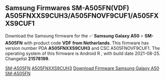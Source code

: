 <h2>Samsung Firmwares SM-A505FN(VDF) A505FNXXS9CUH3/A505FNOVF9CUF1/A505FXXS9CUF1</h2>
Download the Samsung firmware for the ✅ <strong>Samsung Galaxy A50 </strong> ⭐ <strong>SM-A505FN</strong> with product code <strong>VDF</strong> <strong> from Netherlands</strong>. This firmware has version number PDA <strong>A505FNXXS9CUH3</strong> and CSC A505FNOVF9CUF1. The operating system of this firmware is Android R , with build date 2021-08-25. Changelist <strong>21578199</strong>.


[SM-A505FN](https://samfirm.shop/samsung/model/SM-A505FN)
[A505FNXXS9CUH3](https://samfirm.shop/samsung/pda/A505FNXXS9CUH3)
[Download Firmware Samsung Galaxy A50 SM-A505FN](https://samfirm.shop/samsung/firmware/451322)
